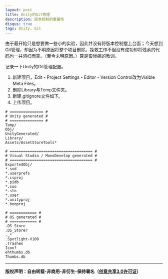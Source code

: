 ```yaml
---
layout: post
title: Unity的Git管理
description: 版本控制的重要性
disqus: true
tags: Unity, Git
---
```


由于最开始只是想要做一些小的实验，因此并没有将版本控制摆上台面；今天想到Git管理，却因为不明原因将整个项目删除。挽救工作不但没有成功却将残余的代码也一并清扫而空。（至今未明原因。）算是蛮惨痛的教训。

记录一下Unity的Git管理配置。

1. 新建项目，Edit - Project Settings - Editor - Version Control改为Visible Meta Files。
2. 删除Library与Temp文件夹。
3. 新建.gitignore文件如下。
4. 上传项目。

```
# =============== #
# Unity generated #
# =============== #
Temp/
Obj/
UnityGenerated/
Library/
Assets/AssetStoreTools*

# ===================================== #
# Visual Studio / MonoDevelop generated #
# ===================================== #
ExportedObj/
*.svd
*.userprefs
*.csproj
*.pidb
*.suo
*.sln
*.user
*.unityproj
*.booproj

# ============ #
# OS generated #
# ============ #
.DS_Store
.DS_Store?
._*
.Spotlight-V100
.Trashes
Icon?
ehthumbs.db
Thumbs.db
```



---
**版权声明：自由转载-非商用-非衍生-保持署名（[创意共享3.0许可证](https://creativecommons.org/licenses/by-nc-nd/3.0/deed.zh)）**